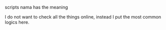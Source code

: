 
scripts nama has the meaning

I do not want to check all the things online, instead I put the most common logics here.
